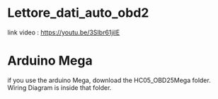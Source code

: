 # Lettore_dati_auto_obd2

link video : https://youtu.be/3SIbr61jilE

# Arduino Mega
if you use the arduino Mega, download the HC05_OBD25Mega folder. Wiring Diagram is inside that folder.


